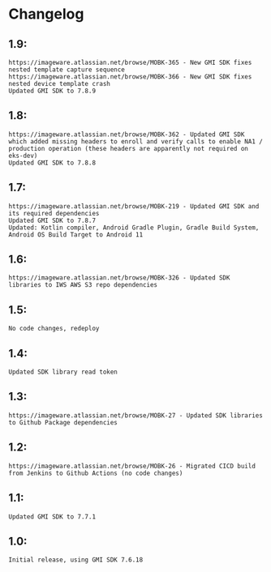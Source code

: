 # Changelog

## 1.9:
    https://imageware.atlassian.net/browse/MOBK-365 - New GMI SDK fixes nested template capture sequence
    https://imageware.atlassian.net/browse/MOBK-366 - New GMI SDK fixes nested device template crash
    Updated GMI SDK to 7.8.9

## 1.8:
    https://imageware.atlassian.net/browse/MOBK-362 - Updated GMI SDK which added missing headers to enroll and verify calls to enable NA1 / production operation (these headers are apparently not required on eks-dev)
    Updated GMI SDK to 7.8.8

## 1.7:
    https://imageware.atlassian.net/browse/MOBK-219 - Updated GMI SDK and its required dependencies
    Updated GMI SDK to 7.8.7
    Updated: Kotlin compiler, Android Gradle Plugin, Gradle Build System, Android OS Build Target to Android 11

## 1.6:
    https://imageware.atlassian.net/browse/MOBK-326 - Updated SDK libraries to IWS AWS S3 repo dependencies

## 1.5:
    No code changes, redeploy

## 1.4:
    Updated SDK library read token

## 1.3:
    https://imageware.atlassian.net/browse/MOBK-27 - Updated SDK libraries to Github Package dependencies

## 1.2:
    https://imageware.atlassian.net/browse/MOBK-26 - Migrated CICD build from Jenkins to Github Actions (no code changes)

## 1.1:
    Updated GMI SDK to 7.7.1

## 1.0:
    Initial release, using GMI SDK 7.6.18
    
